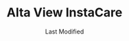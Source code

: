---
layout: location-page
date: Last Modified
description: "Local COVID-19 testing is available at Alta View InstaCare in Sandy, Utah, USA."
permalink: "locations/utah/sandy/alta-view-instacare/"
tags:
  - locations
  - utah
title: Alta View InstaCare
uniqueName: alta-view-instacare
state: Utah
stateAbbr: UT
hood: "Sandy"
address: "9450 S 1300 E "
city: "Sandy"
zip: "84094"
zipsNearby: "84003 84004 84006 84010 84011 84054 84087 84013 84014 84015 84016 84056 84075 84089 84017 84024 84020 84027 84022 84310 84626 84628 84629 84025 84633 84029 84032 84033 84315 84317 84036 84061 84037 84040 84041 84005 84043 84045 84044 84047 84049 84645 84018 84050 84648 84055 84201 84244 84401 84402 84403 84404 84405 84407 84408 84409 84412 84414 84415 84057 84058 84059 84097 84060 84068 84098 84651 84042 84062 84601 84602 84603 84604 84605 84606 84065 84095 84096 84067 84069 84653 84101 84102 84103 84104 84105 84106 84107 84108 84109 84110 84111 84112 84113 84114 84115 84116 84117 84118 84119 84120 84121 84122 84123 84124 84125 84126 84127 84128 84129 84130 84131 84132 84133 84134 84136 84138 84139 84141 84143 84145 84147 84148 84150 84151 84152 84157 84158 84165 84170 84171 84180 84184 84189 84190 84199 84070 84090 84091 84092 84093 84094 84655 84660 84663 84664 84071 84031 84074 84080 84082 84081 84084 84088 84340 84144" 
mapUrl: "http://maps.apple.com/?q=Alta+View+InstaCare&address=9450+S+1300+E,Sandy,Utah,84094"
locationType: Drive-thru
phone: "801-501-2110"
website: "https://intermountainhealthcare.org/locations/alta-view-clinic/"
onlineBooking: undefined
closed: undefined
closedUpdate: April 21st, 2020
notes: ""
days: Everyday
hours: 9AM-5PM
ctaMessage: Learn more
ctaUrl: "https://intermountainhealthcare.org/locations/alta-view-clinic/"
---
